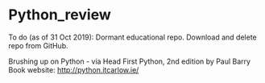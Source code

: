# Python_review

To do (as of 31 Oct 2019): Dormant educational repo. Download and delete repo from GitHub. 

Brushing up on Python - via Head First Python, 2nd edition by Paul Barry  
Book website: http://python.itcarlow.ie/

